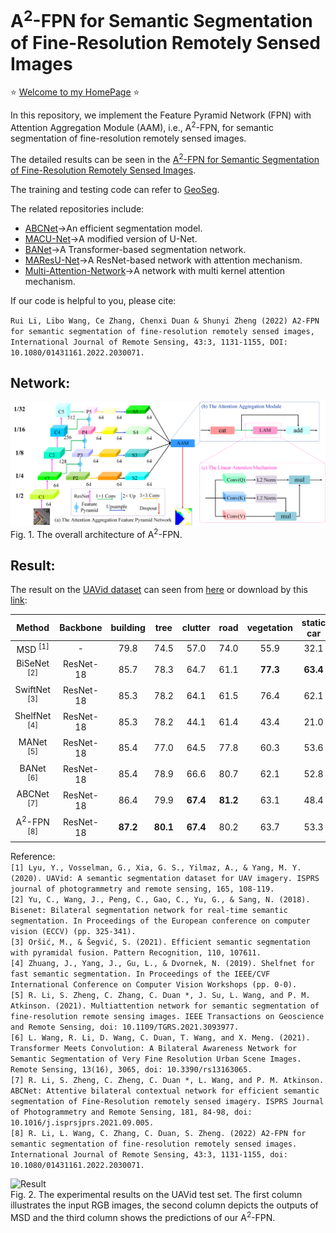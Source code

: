 # A<sup>2</sup>-FPN for Semantic Segmentation of Fine-Resolution Remotely Sensed Images

⭐ [Welcome to my HomePage](https://lironui.github.io/) ⭐ 

In this repository, we implement the Feature Pyramid Network (FPN) with Attention Aggregation Module (AAM), i.e., A<sup>2</sup>-FPN, for semantic segmentation of fine-resolution remotely sensed images.

The detailed results can be seen in the [A<sup>2</sup>-FPN for Semantic Segmentation of Fine-Resolution Remotely Sensed Images](https://www.tandfonline.com/doi/full/10.1080/01431161.2022.2030071).

The training and testing code can refer to [GeoSeg](https://github.com/WangLibo1995/GeoSeg).

The related repositories include:
* [ABCNet](https://github.com/lironui/ABCNet)->An efficient segmentation model.
* [MACU-Net](https://github.com/lironui/MACU-Net)->A modified version of U-Net.
* [BANet](https://github.com/lironui/BANet)->A Transformer-based segmentation network.
* [MAResU-Net](https://github.com/lironui/MAResU-Net)->A ResNet-based network with attention mechanism.
* [Multi-Attention-Network](https://github.com/lironui/Multi-Attention-Network)->A network with multi kernel attention mechanism.

If our code is helpful to you, please cite:

`Rui Li, Libo Wang, Ce Zhang, Chenxi Duan & Shunyi Zheng (2022) A2-FPN for semantic segmentation of fine-resolution remotely sensed images, International Journal of Remote Sensing, 43:3, 1131-1155, DOI: 10.1080/01431161.2022.2030071.`

Network:
------- 
![network](https://github.com/lironui/A2-FPN/blob/main/figure/network.png)  
Fig. 1.  The overall architecture of A<sup>2</sup>-FPN.

Result:
------- 
The result on the [UAVid dataset](https://uavid.nl/) can seen from [here](https://competitions.codalab.org/competitions/public_submissions/25224) or download by this [link](https://competitions.codalab.org/my/competition/submission/1055948/input.zip):

| Method    | Backbone  | building | tree     | clutter   | road     | vegetation | static car | moving car | human    | mIoU     | 
|:---:|:---:|:---:|:---:|:---:|:---:|:---:|:---:|:---:|:---:|:---:| 
| MSD <sup>[1]</sup>      |- | 79.8     | 74.5     | 57.0      | 74.0     | 55.9       | 32.1       | 62.9       | 19.7 | 57.0     | 
| BiSeNet <sup>[2]</sup>  |ResNet-18 | 85.7     | 78.3     | 64.7      | 61.1     | **77.3**   | **63.4**   | 48.6       | 17.5     | 61.5     | 
| SwiftNet <sup>[3]</sup>  |ResNet-18 | 85.3     | 78.2     | 64.1      | 61.5     | 76.4       | 62.1       | 51.1       | 15.7     | 61.1     | 
| ShelfNet <sup>[4]</sup>  |ResNet-18 | 85.3     | 78.2     | 44.1      | 61.4     | 43.4       | 21.0       | 52.6       | 3.6      | 47.0     | 
| MANet <sup>[5]</sup>    |ResNet-18 | 85.4     | 77.0     | 64.5      | 77.8     | 60.3       | 53.6       | 67.2        | 14.9      | 62.6    | 
| BANet <sup>[6]</sup>    |ResNet-18 | 85.4     | 78.9 | 66.6  | 80.7 | 62.1       | 52.8       | 69.3   | 21.0 | 64.6 | 
| ABCNet <sup>[7]</sup>   |ResNet-18 | 86.4 | 79.9 | **67.4**  | **81.2** | 63.1       | 48.4       | 69.8   | 13.9     | 63.8 | 
| A<sup>2</sup>-FPN <sup>[8]</sup> |ResNet-18 | **87.2** | **80.1** | **67.4**  | 80.2 | 63.7       | 53.3       | **70.1**   | **23.4**     | **65.7** | 

Reference:  
`[1] Lyu, Y., Vosselman, G., Xia, G. S., Yilmaz, A., & Yang, M. Y. (2020). UAVid: A semantic segmentation dataset for UAV imagery. ISPRS journal of photogrammetry and remote sensing, 165, 108-119.`  
`[2] Yu, C., Wang, J., Peng, C., Gao, C., Yu, G., & Sang, N. (2018). Bisenet: Bilateral segmentation network for real-time semantic segmentation. In Proceedings of the European conference on computer vision (ECCV) (pp. 325-341).`  
`[3] Oršić, M., & Šegvić, S. (2021). Efficient semantic segmentation with pyramidal fusion. Pattern Recognition, 110, 107611.`  
`[4] Zhuang, J., Yang, J., Gu, L., & Dvornek, N. (2019). Shelfnet for fast semantic segmentation. In Proceedings of the IEEE/CVF International Conference on Computer Vision Workshops (pp. 0-0).`  
`[5] R. Li, S. Zheng, C. Zhang, C. Duan *, J. Su, L. Wang, and P. M. Atkinson. (2021). Multiattention network for semantic segmentation of fine-resolution remote sensing images. IEEE Transactions on Geoscience and Remote Sensing, doi: 10.1109/TGRS.2021.3093977.`  
`[6] L. Wang, R. Li, D. Wang, C. Duan, T. Wang, and X. Meng. (2021). Transformer Meets Convolution: A Bilateral Awareness Network for Semantic Segmentation of Very Fine Resolution Urban Scene Images. Remote Sensing, 13(16), 3065, doi: 10.3390/rs13163065.`  
`[7] R. Li, S. Zheng, C. Zheng, C. Duan *, L. Wang, and P. M. Atkinson. ABCNet: Attentive bilateral contextual network for efficient semantic segmentation of Fine-Resolution remotely sensed imagery. ISPRS Journal of Photogrammetry and Remote Sensing, 181, 84-98, doi: 10.1016/j.isprsjprs.2021.09.005.`  
`[8] R. Li, L. Wang, C. Zhang, C. Duan, S. Zheng. (2022) A2-FPN for semantic segmentation of fine-resolution remotely sensed images. International Journal of Remote Sensing, 43:3, 1131-1155, doi: 10.1080/01431161.2022.2030071.`


![Result](https://github.com/lironui/A2-FPN/blob/main/figure/UAVid.png)  
Fig. 2.  The experimental results on the UAVid test set. The first column illustrates the input RGB images, the second column depicts the outputs of MSD and the third column shows the predictions of our A<sup>2</sup>-FPN. 

